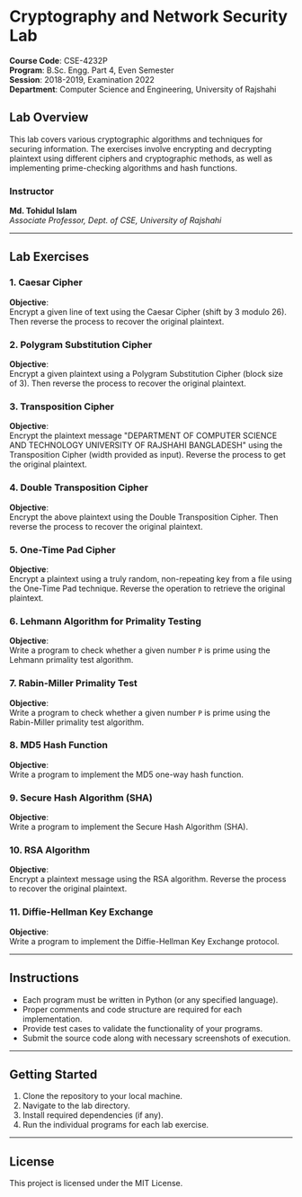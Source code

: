 # Cryptography and Network Security Lab  
**Course Code**: CSE-4232P  
**Program**: B.Sc. Engg. Part 4, Even Semester  
**Session**: 2018-2019, Examination 2022  
**Department**: Computer Science and Engineering, University of Rajshahi  

## Lab Overview  
This lab covers various cryptographic algorithms and techniques for securing information. The exercises involve encrypting and decrypting plaintext using different ciphers and cryptographic methods, as well as implementing prime-checking algorithms and hash functions.

### Instructor  
**Md. Tohidul Islam**  
*Associate Professor, Dept. of CSE, University of Rajshahi*

---

## Lab Exercises

### 1. Caesar Cipher
**Objective**:  
Encrypt a given line of text using the Caesar Cipher (shift by 3 modulo 26). Then reverse the process to recover the original plaintext.

### 2. Polygram Substitution Cipher
**Objective**:  
Encrypt a given plaintext using a Polygram Substitution Cipher (block size of 3). Then reverse the process to recover the original plaintext.

### 3. Transposition Cipher
**Objective**:  
Encrypt the plaintext message "DEPARTMENT OF COMPUTER SCIENCE AND TECHNOLOGY UNIVERSITY OF RAJSHAHI BANGLADESH" using the Transposition Cipher (width provided as input). Reverse the process to get the original plaintext.

### 4. Double Transposition Cipher
**Objective**:  
Encrypt the above plaintext using the Double Transposition Cipher. Then reverse the process to recover the original plaintext.

### 5. One-Time Pad Cipher
**Objective**:  
Encrypt a plaintext using a truly random, non-repeating key from a file using the One-Time Pad technique. Reverse the operation to retrieve the original plaintext.

### 6. Lehmann Algorithm for Primality Testing
**Objective**:  
Write a program to check whether a given number `P` is prime using the Lehmann primality test algorithm.

### 7. Rabin-Miller Primality Test
**Objective**:  
Write a program to check whether a given number `P` is prime using the Rabin-Miller primality test algorithm.

### 8. MD5 Hash Function
**Objective**:  
Write a program to implement the MD5 one-way hash function.

### 9. Secure Hash Algorithm (SHA)
**Objective**:  
Write a program to implement the Secure Hash Algorithm (SHA).

### 10. RSA Algorithm
**Objective**:  
Encrypt a plaintext message using the RSA algorithm. Reverse the process to recover the original plaintext.

### 11. Diffie-Hellman Key Exchange
**Objective**:  
Write a program to implement the Diffie-Hellman Key Exchange protocol.

---

## Instructions
- Each program must be written in Python (or any specified language).
- Proper comments and code structure are required for each implementation.
- Provide test cases to validate the functionality of your programs.
- Submit the source code along with necessary screenshots of execution.

---

## Getting Started
1. Clone the repository to your local machine.
2. Navigate to the lab directory.
3. Install required dependencies (if any).
4. Run the individual programs for each lab exercise.

---

## License
This project is licensed under the MIT License.
